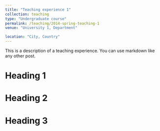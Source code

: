 ```yaml
---
title: "Teaching experience 1"
collection: teaching
type: "Undergraduate course"
permalink: /teaching/2014-spring-teaching-1
venue: "University 1, Department"

location: "City, Country"
---
```


This is a description of a teaching experience. You can use markdown like any other post.

Heading 1
======

Heading 2
======

Heading 3
======
